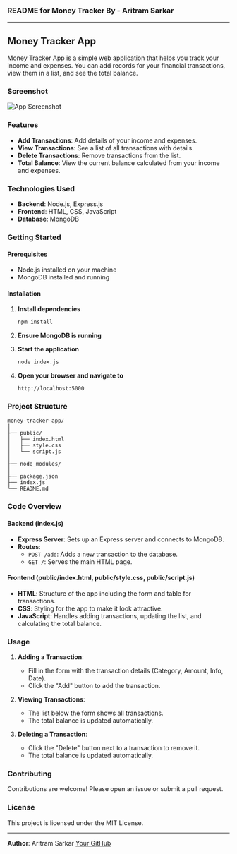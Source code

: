 ### README for Money Tracker By - Aritram Sarkar

---

## Money Tracker App

Money Tracker App is a simple web application that helps you track your income and expenses. You can add records for your financial transactions, view them in a list, and see the total balance.

### Screenshot

![App Screenshot](./images/app_screenshot.png)

### Features

- **Add Transactions**: Add details of your income and expenses.
- **View Transactions**: See a list of all transactions with details.
- **Delete Transactions**: Remove transactions from the list.
- **Total Balance**: View the current balance calculated from your income and expenses.

### Technologies Used

- **Backend**: Node.js, Express.js
- **Frontend**: HTML, CSS, JavaScript
- **Database**: MongoDB

### Getting Started

#### Prerequisites

- Node.js installed on your machine
- MongoDB installed and running

#### Installation

1. **Install dependencies**
   ```sh
   npm install
   ```

2. **Ensure MongoDB is running**

3. **Start the application**
   ```sh
   node index.js
   ```

4. **Open your browser and navigate to**
   ```
   http://localhost:5000
   ```

### Project Structure

```plaintext
money-tracker-app/
│
├── public/
│   ├── index.html
│   ├── style.css
│   └── script.js
│
├── node_modules/
│
├── package.json
├── index.js
└── README.md
```

### Code Overview

#### Backend (index.js)

- **Express Server**: Sets up an Express server and connects to MongoDB.
- **Routes**:
  - `POST /add`: Adds a new transaction to the database.
  - `GET /`: Serves the main HTML page.

#### Frontend (public/index.html, public/style.css, public/script.js)

- **HTML**: Structure of the app including the form and table for transactions.
- **CSS**: Styling for the app to make it look attractive.
- **JavaScript**: Handles adding transactions, updating the list, and calculating the total balance.

### Usage

1. **Adding a Transaction**:
   - Fill in the form with the transaction details (Category, Amount, Info, Date).
   - Click the "Add" button to add the transaction.

2. **Viewing Transactions**:
   - The list below the form shows all transactions.
   - The total balance is updated automatically.

3. **Deleting a Transaction**:
   - Click the "Delete" button next to a transaction to remove it.
   - The total balance is updated automatically.

### Contributing

Contributions are welcome! Please open an issue or submit a pull request.

### License

This project is licensed under the MIT License.

---

**Author**: Aritram Sarkar
[Your GitHub](https://github.com/aritram26)
